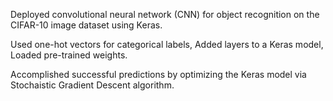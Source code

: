 Deployed convolutional neural network (CNN) for object recognition on the CIFAR-10 image dataset using Keras. 

Used one-hot vectors for categorical labels, Added layers to a Keras model, Loaded pre-trained weights.

Accomplished successful predictions by optimizing the Keras model via Stochaistic Gradient Descent algorithm.
